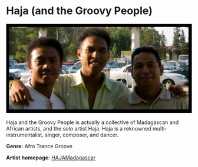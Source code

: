 # Haja (and the Groovy People)

![alt text](haja.jpg)

Haja and the Groovy People is actually a collective of Madagascan and African artists, and the solo artist Haja. Haja is a reknowned multi-instrumentalist, singer, composer, and dancer.

**Genre:** Afro Trance Groove

**Artist homepage:** [HAJAMadagascar](https://www.hajamadagascar.com/groovy_people_2009_1/home.html)
